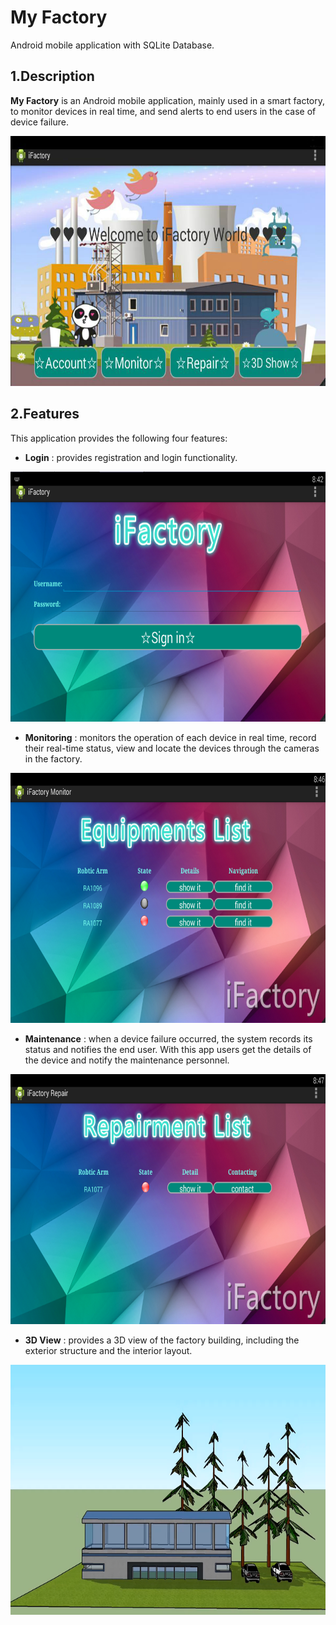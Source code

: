 
# My Factory
Android mobile application with SQLite Database.

<a name="desc"></a>
## 1.Description
**My Factory** is an Android mobile application, mainly used in a smart factory, to monitor devices in real time, and send alerts to end users in the case of device failure.  

<div align=center><img width="600" height="400" src="https://github.com/zhilin963/MyFactory/blob/main/IMG/iFactory.png" />  </div>  

<a name="feat"></a>
## 2.Features
This application provides the following four features:  
* **Login**
: provides registration and login functionality.  
 
<div align=center><img width="600" height="400" src="https://github.com/zhilin963/MyFactory/blob/main/IMG/login.png" />  </div>  

* **Monitoring**
: monitors the operation of each device in real time, record their real-time status, view and locate the devices through the cameras in the factory.  

<div align=center><img width="600" height="400" src="https://github.com/zhilin963/MyFactory/blob/main/IMG/monitor.png" />  </div>  

* **Maintenance**
: when a device failure occurred, the system records its status and notifies the end user. With this app users get the details of the device and notify the maintenance personnel.  

<div align=center><img width="600" height="400" src="https://github.com/zhilin963/MyFactory/blob/main/IMG/repair.png" />  </div>  

* **3D View**
: provides a 3D view of the factory building, including the exterior structure and the interior layout.  

<div align=center><img width="600" height="400" src="https://github.com/zhilin963/MyFactory/blob/main/IMG/3d.png" />  </div>  
